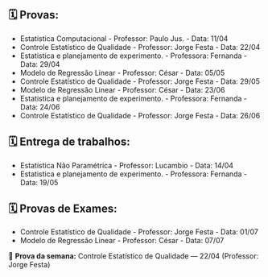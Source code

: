 ## 🗓️ Provas:
 - Estatistica Computacional - Professor: Paulo Jus. - Data: 11/04
 - Controle Estatístico de Qualidade - Professor: Jorge Festa - Data: 22/04
 - Estatistica e planejamento de experimento. - Professora: Fernanda - Data: 29/04
 - Modelo de Regressão Linear - Professor: César - Data: 05/05
 - Controle Estatístico de Qualidade - Professor: Jorge Festa - Data: 29/05
 - Modelo de Regressão Linear - Professor: César - Data: 23/06
 - Estatistica e planejamento de experimento. - Professora: Fernanda - Data: 24/06
 - Controle Estatístico de Qualidade - Professor: Jorge Festa - Data: 26/06

## 🗓️ Entrega de trabalhos:
 - Estatística Não Paramétrica - Professor: Lucambio - Data: 14/04
 - Estatistica e planejamento de experimento. - Professora: Fernanda - Data: 19/05

## 🗓️ Provas de Exames:
 - Controle Estatístico de Qualidade - Professor: Jorge Festa - Data: 01/07
 - Modelo de Regressão Linear - Professor: César - Data: 07/07

<!-- PROVA_DA_SEMANA -->
📌 **Prova da semana:** Controle Estatístico de Qualidade — 22/04 (Professor: Jorge Festa)
<!-- FIM_PROVA_DA_SEMANA -->